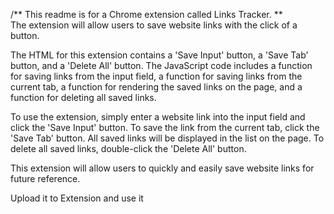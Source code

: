 /** This readme is for a Chrome extension called Links Tracker. **\
The extension will allow users to save website links with the click of a button. 

The HTML for this extension contains a 'Save Input' button, a 'Save Tab' button, and a 'Delete All' button. The JavaScript code includes a function for saving links from the input field, a function for saving links from the current tab, a function for rendering the saved links on the page, and a function for deleting all saved links. 

To use the extension, simply enter a website link into the input field and click the 'Save Input' button. To save the link from the current tab, click the 'Save Tab' button. All saved links will be displayed in the list on the page. To delete all saved links, double-click the 'Delete All' button. 

This extension will allow users to quickly and easily save website links for future reference.

Upload it to Extension and use it
